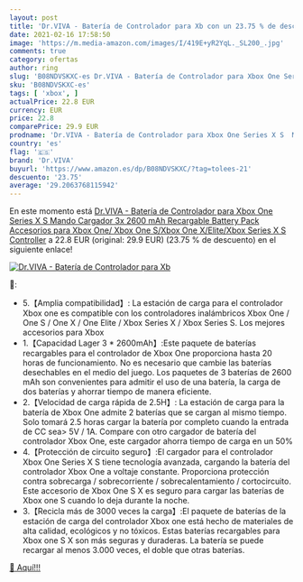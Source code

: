 ```yaml
---
layout: post
title: 'Dr.VIVA - Batería de Controlador para Xb con un 23.75 % de descuento'
date: 2021-02-16 17:58:50
image: 'https://m.media-amazon.com/images/I/419E+yR2YqL._SL200_.jpg'
comments: true
category: ofertas
author: ring
slug: 'B08NDVSKXC-es Dr.VIVA - Batería de Controlador para Xbox One Series X S...'
sku: 'B08NDVSKXC-es'
tags: [ 'xbox', ]
actualPrice: 22.8 EUR
currency: EUR
price: 22.8
comparePrice: 29.9 EUR
prodname: 'Dr.VIVA - Batería de Controlador para Xbox One Series X S  Mando Cargador 3x 2600 mAh Recargable Battery Pack Accesorios para Xbox One/ Xbox One S/Xbox One X/Elite/Xbox Series X S Controller'
country: 'es'
flag: '🇪🇸'
brand: 'Dr.VIVA'
buyurl: 'https://www.amazon.es/dp/B08NDVSKXC/?tag=tolees-21'
descuento: '23.75'
average: '29.2063768115942'
---
```


En este momento está [Dr.VIVA - Batería de Controlador para Xbox One Series X S  Mando Cargador 3x 2600 mAh Recargable Battery Pack Accesorios para Xbox One/ Xbox One S/Xbox One X/Elite/Xbox Series X S Controller](https://www.amazon.es/dp/B08NDVSKXC/?tag=tolees-21) a 22.8 EUR (original: 29.9 EUR) (23.75 %  de descuento) en el siguiente enlace!

[![Dr.VIVA - Batería de Controlador para Xb](https://m.media-amazon.com/images/I/419E+yR2YqL._SL200_.jpg)](https://www.amazon.es/dp/B08NDVSKXC/?tag=tolees-21)

🔎:

- 5.【Amplia compatibilidad】: La estación de carga para el controlador Xbox one es compatible con los controladores inalámbricos Xbox One / One S / One X / One Elite / Xbox Series X / Xbox Series S. Los mejores accesorios para Xbox
- 1.【Capacidad Lager 3 * 2600mAh】:Este paquete de baterías recargables para el controlador de Xbox One proporciona hasta 20 horas de funcionamiento. No es necesario que cambie las baterías desechables en el medio del juego. Los paquetes de 3 baterías de 2600 mAh son convenientes para admitir el uso de una batería, la carga de dos baterías y ahorrar tiempo de manera eficiente.
- 2.【Velocidad de carga rápida de 2.5H】: La estación de carga para la batería de Xbox One admite 2 baterías que se cargan al mismo tiempo. Solo tomará 2.5 horas cargar la batería por completo cuando la entrada de CC sea> 5V / 1A. Compare con otro cargador de batería del controlador Xbox One, este cargador ahorra tiempo de carga en un 50%
- 4.【Protección de circuito seguro】:El cargador para el controlador Xbox One Series X S tiene tecnología avanzada, cargando la batería del controlador Xbox One a voltaje constante. Proporciona protección contra sobrecarga / sobrecorriente / sobrecalentamiento / cortocircuito. Este accesorio de Xbox One S X es seguro para cargar las baterías de Xbox one S cuando lo deja durante la noche.
- 3.【Recicla más de 3000 veces la carga】:El paquete de baterías de la estación de carga del controlador Xbox one está hecho de materiales de alta calidad, ecológicos y no tóxicos. Estas baterías recargables para Xbox one S X son más seguras y duraderas. La batería se puede recargar al menos 3.000 veces, el doble que otras baterías.

[🛒 Aquí!!!](https://www.amazon.es/dp/B08NDVSKXC/?tag=tolees-21)
